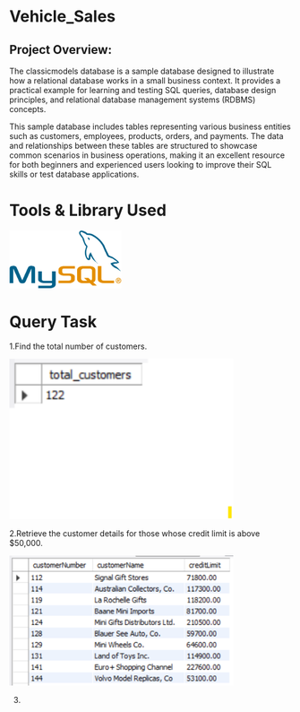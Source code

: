 # Vehicle_Sales
## Project Overview:
The classicmodels database is a sample database designed to illustrate how a relational database works in a small business context. It provides a practical example for learning and testing SQL queries, database design principles, and relational database management systems (RDBMS) concepts.

This sample database includes tables representing various business entities such as customers, employees, products, orders, and payments. The data and relationships between these tables are structured to showcase common scenarios in business operations, making it an excellent resource for both beginners and experienced users looking to improve their SQL skills or test database applications.

# Tools & Library Used
<img src="./images/mysql_img.png" alt="mysql_img.png" width="200"/> &nbsp;

# Query Task

1.Find the total number of customers.

<img src="./IMAGES/total_customer.png" alt="total_customer.png" width="400"/> &nbsp;

2.Retrieve the customer details for those whose credit limit is above $50,000.

<img src="./IMAGES/limit_50000.png" alt="limit_50000.png" width="400"/> &nbsp;

3.
